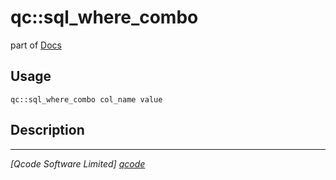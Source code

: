qc::sql_where_combo
===================

part of [Docs](.)

Usage
-----
`qc::sql_where_combo col_name value`

Description
-----------


----------------------------------
*[Qcode Software Limited] [qcode]*

[qcode]: http://www.qcode.co.uk "Qcode Software"